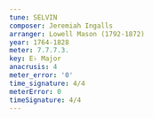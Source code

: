 ```yaml
---
tune: SELVIN
composer: Jeremiah Ingalls
arranger: Lowell Mason (1792-1872)
year: 1764-1828
meter: 7.7.7.3.
key: E♭ Major
anacrusis: 4
meter_error: '0'
time_signature: 4/4
meterError: 0
timeSignature: 4/4
---
```


